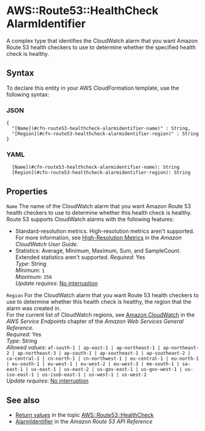 # AWS::Route53::HealthCheck AlarmIdentifier<a name="aws-properties-route53-healthcheck-alarmidentifier"></a>

A complex type that identifies the CloudWatch alarm that you want Amazon Route 53 health checkers to use to determine whether the specified health check is healthy\.

## Syntax<a name="aws-properties-route53-healthcheck-alarmidentifier-syntax"></a>

To declare this entity in your AWS CloudFormation template, use the following syntax:

### JSON<a name="aws-properties-route53-healthcheck-alarmidentifier-syntax.json"></a>

```
{
  "[Name](#cfn-route53-healthcheck-alarmidentifier-name)" : String,
  "[Region](#cfn-route53-healthcheck-alarmidentifier-region)" : String
}
```

### YAML<a name="aws-properties-route53-healthcheck-alarmidentifier-syntax.yaml"></a>

```
  [Name](#cfn-route53-healthcheck-alarmidentifier-name): String
  [Region](#cfn-route53-healthcheck-alarmidentifier-region): String
```

## Properties<a name="aws-properties-route53-healthcheck-alarmidentifier-properties"></a>

`Name`  <a name="cfn-route53-healthcheck-alarmidentifier-name"></a>
The name of the CloudWatch alarm that you want Amazon Route 53 health checkers to use to determine whether this health check is healthy\.  
Route 53 supports CloudWatch alarms with the following features:  
+ Standard\-resolution metrics\. High\-resolution metrics aren't supported\. For more information, see [High\-Resolution Metrics](https://docs.aws.amazon.com/AmazonCloudWatch/latest/DeveloperGuide/publishingMetrics.html#high-resolution-metrics) in the *Amazon CloudWatch User Guide*\.
+ Statistics: Average, Minimum, Maximum, Sum, and SampleCount\. Extended statistics aren't supported\.
*Required*: Yes  
*Type*: String  
*Minimum*: `1`  
*Maximum*: `256`  
*Update requires*: [No interruption](https://docs.aws.amazon.com/AWSCloudFormation/latest/UserGuide/using-cfn-updating-stacks-update-behaviors.html#update-no-interrupt)

`Region`  <a name="cfn-route53-healthcheck-alarmidentifier-region"></a>
For the CloudWatch alarm that you want Route 53 health checkers to use to determine whether this health check is healthy, the region that the alarm was created in\.  
For the current list of CloudWatch regions, see [Amazon CloudWatch](https://docs.aws.amazon.com/general/latest/gr/rande.html#cw_region) in the *AWS Service Endpoints* chapter of the *Amazon Web Services General Reference*\.  
*Required*: Yes  
*Type*: String  
*Allowed values*: `af-south-1 | ap-east-1 | ap-northeast-1 | ap-northeast-2 | ap-northeast-3 | ap-south-1 | ap-southeast-1 | ap-southeast-2 | ca-central-1 | cn-north-1 | cn-northwest-1 | eu-central-1 | eu-north-1 | eu-south-1 | eu-west-1 | eu-west-2 | eu-west-3 | me-south-1 | sa-east-1 | us-east-1 | us-east-2 | us-gov-east-1 | us-gov-west-1 | us-iso-east-1 | us-isob-east-1 | us-west-1 | us-west-2`  
*Update requires*: [No interruption](https://docs.aws.amazon.com/AWSCloudFormation/latest/UserGuide/using-cfn-updating-stacks-update-behaviors.html#update-no-interrupt)

## See also<a name="aws-properties-route53-healthcheck-alarmidentifier--seealso"></a>
+  [Return values](https://docs.aws.amazon.com/AWSCloudFormation/latest/UserGuide/aws-resource-route53-healthcheck.html#aws-resource-route53-healthcheck-return-values) in the topic [AWS::Route53::HealthCheck](https://docs.aws.amazon.com/AWSCloudFormation/latest/UserGuide/aws-resource-route53-healthcheck.html) 
+  [AlarmIdentifier](https://docs.aws.amazon.com/Route53/latest/APIReference/API_AlarmIdentifier.html) in the *Amazon Route 53 API Reference* 